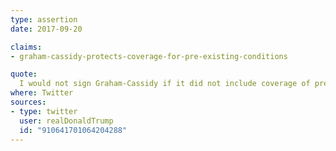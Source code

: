 ```yaml
---
type: assertion
date: 2017-09-20

claims:
- graham-cassidy-protects-coverage-for-pre-existing-conditions

quote:
  I would not sign Graham-Cassidy if it did not include coverage of pre-existing conditions. It does! A great Bill. Repeal & Replace.
where: Twitter
sources:
- type: twitter
  user: realDonaldTrump
  id: "910641701064204288"
---
```

